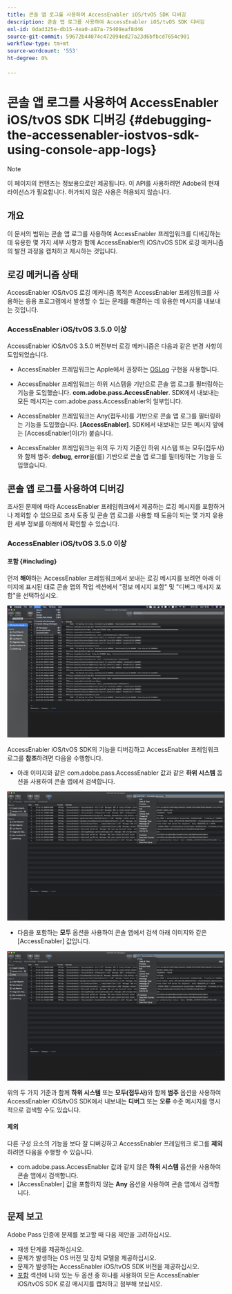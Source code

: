 ```yaml
---
title: 콘솔 앱 로그를 사용하여 AccessEnabler iOS/tvOS SDK 디버깅
description: 콘솔 앱 로그를 사용하여 AccessEnabler iOS/tvOS SDK 디버깅
exl-id: 0dad325e-db15-4ea0-a87a-75409eaf8d46
source-git-commit: 59672b44074c472094ed27a23d6bfbcd7654c901
workflow-type: tm+mt
source-wordcount: '553'
ht-degree: 0%

---
```


# 콘솔 앱 로그를 사용하여 AccessEnabler iOS/tvOS SDK 디버깅 {#debugging-the-accessenabler-iostvos-sdk-using-console-app-logs}

>[!NOTE]
>
>이 페이지의 컨텐츠는 정보용으로만 제공됩니다. 이 API를 사용하려면 Adobe의 현재 라이선스가 필요합니다. 허가되지 않은 사용은 허용되지 않습니다.


## 개요

이 문서의 범위는 콘솔 앱 로그를 사용하여 AccessEnabler 프레임워크를 디버깅하는 데 유용한 몇 가지 세부 사항과 함께 AccessEnabler의 iOS/tvOS SDK 로깅 메커니즘의 발전 과정을 캡처하고 제시하는 것입니다.

## 로깅 메커니즘 상태

AccessEnabler iOS/tvOS 로깅 메커니즘 목적은 AccessEnabler 프레임워크를 사용하는 응용 프로그램에서 발생할 수 있는 문제를 해결하는 데 유용한 메시지를 내보내는 것입니다.

### AccessEnabler iOS/tvOS 3.5.0 이상

AccessEnabler iOS/tvOS 3.5.0 버전부터 로깅 메커니즘은 다음과 같은 변경 사항이 도입되었습니다.

* AccessEnabler 프레임워크는 Apple에서 권장하는 [OSLog](https://developer.apple.com/documentation/os/oslog) 구현을 사용합니다.

* AccessEnabler 프레임워크는 하위 시스템을 기반으로 콘솔 앱 로그를 필터링하는 기능을 도입했습니다. **com.adobe.pass.AccessEnabler**. SDK에서 내보내는 모든 메시지는 com.adobe.pass.AccessEnabler의 일부입니다.

* AccessEnabler 프레임워크는 Any(접두사)를 기반으로 콘솔 앱 로그를 필터링하는 기능을 도입했습니다. **[AccessEnabler]**. SDK에서 내보내는 모든 메시지 앞에는 [AccessEnabler]이(가) 붙습니다.

* AccessEnabler 프레임워크는 위의 두 가지 기준인 하위 시스템 또는 모두(접두사)와 함께 범주: **debug**, **error**&#x200B;을(를) 기반으로 콘솔 앱 로그를 필터링하는 기능을 도입했습니다.

## 콘솔 앱 로그를 사용하여 디버깅

조사된 문제에 따라 AccessEnabler 프레임워크에서 제공하는 로깅 메시지를 포함하거나 제외할 수 있으므로 조사 도중 및 콘솔 앱 로그를 사용할 때 도움이 되는 몇 가지 유용한 세부 정보를 아래에서 확인할 수 있습니다.


### AccessEnabler iOS/tvOS 3.5.0 이상

#### 포함 {#including}

먼저 **해야**&#x200B;하는 AccessEnabler 프레임워크에서 보내는 로깅 메시지를 보려면 아래 이미지에 표시된 대로 콘솔 앱의 작업 섹션에서 &quot;정보 메시지 포함&quot; 및 &quot;디버그 메시지 포함&quot;을 선택하십시오.

![](assets/include-info-debug-msg.png)


AccessEnabler iOS/tvOS SDK의 기능을 디버깅하고 AccessEnabler 프레임워크 로그를 **참조**&#x200B;하려면 다음을 수행합니다.

* 아래 이미지와 같은 com.adobe.pass.AccessEnabler 값과 같은 **하위 시스템** 옵션을 사용하여 콘솔 앱에서 검색합니다.

![](assets/subsys-console-app.png)

* 다음을 포함하는 **모두** 옵션을 사용하여 콘솔 앱에서 검색
  아래 이미지와 같은 [AccessEnabler] 값입니다.

![](assets/any-optn-console-app.png)

위의 두 가지 기준과 함께 **하위 시스템** 또는 **모두(접두사)**&#x200B;와 함께 **범주** 옵션을 사용하여 AccessEnabler iOS/tvOS SDK에서 내보내는 **디버그** 또는 **오류** 수준 메시지를 명시적으로 검색할 수도 있습니다.

#### 제외

다른 구성 요소의 기능을 보다 잘 디버깅하고 AccessEnabler 프레임워크 로그를 **제외**&#x200B;하려면 다음을 수행할 수 있습니다.

* com.adobe.pass.AccessEnabler 값과 같지 않은 **하위 시스템** 옵션을 사용하여 콘솔 앱에서 검색합니다.
* [AccessEnabler] 값을 포함하지 않는 **Any** 옵션을 사용하여 콘솔 앱에서 검색합니다.

## 문제 보고

Adobe Pass 인증에 문제를 보고할 때 다음 제안을 고려하십시오.

* 재생 단계를 제공하십시오.
* 문제가 발생하는 OS 버전 및 장치 모델을 제공하십시오.
* 문제가 발생하는 AccessEnabler iOS/tvOS SDK 버전을 제공하십시오.
* [포함](#including) 섹션에 나와 있는 두 옵션 중 하나를 사용하여 모든 AccessEnabler iOS/tvOS SDK 로깅 메시지를 캡처하고 첨부해 보십시오.
